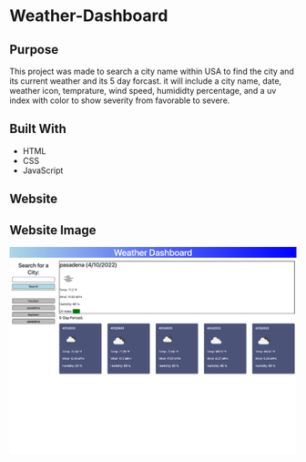 # Weather-Dashboard

## Purpose
This project was made to search a city name within USA to find the city and its current weather and its 5 day forcast. it will include a city name, date, weather icon, temprature, wind speed, humididty percentage, and a uv index with color to show severity from favorable to severe.

## Built With
* HTML
* CSS
* JavaScript

## Website

## Website Image
![](./assets/images/Weather-Dashboard.png)